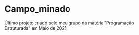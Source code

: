 # Campo_minado
Último projeto criado pelo meu grupo na matéria "Programação Estruturada" em Maio de 2021.
